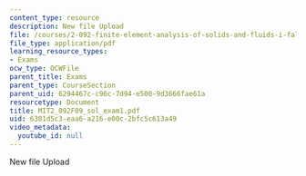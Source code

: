 ```yaml
---
content_type: resource
description: New file Upload
file: /courses/2-092-finite-element-analysis-of-solids-and-fluids-i-fall-2009/6301d5c3eaa6a216e00c2bfc5c613a49_MIT2_092F09_sol_exam1.pdf
file_type: application/pdf
learning_resource_types:
- Exams
ocw_type: OCWFile
parent_title: Exams
parent_type: CourseSection
parent_uid: 6294467c-c96c-7d94-e500-9d3666fae61a
resourcetype: Document
title: MIT2_092F09_sol_exam1.pdf
uid: 6301d5c3-eaa6-a216-e00c-2bfc5c613a49
video_metadata:
  youtube_id: null
---
```

New file Upload

